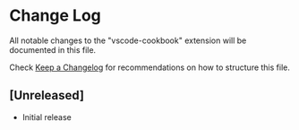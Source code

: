 # Change Log

All notable changes to the "vscode-cookbook" extension will be documented in this file.

Check [Keep a Changelog](http://keepachangelog.com/) for recommendations on how to structure this file.

## [Unreleased]

- Initial release